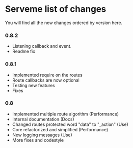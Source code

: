 # Serveme list of changes
You will find all the new changes ordered by version here.
### 0.8.2
 - Listening callback and event.
 - Readme fix

### 0.8.1
 - Implemented require on the routes
 - Route callbacks are now optional
 - Testing new features
 - Fixes
 
### 0.8
 - Implemented multiple route algorithm (Performance)
 - Internal documentation (Docs)
 - Changed routes protected word "data" to "_action" (Use)
 - Core refactorized and simplified (Performance)
 - New logging messages (Use)
 - More fixes and codestyle